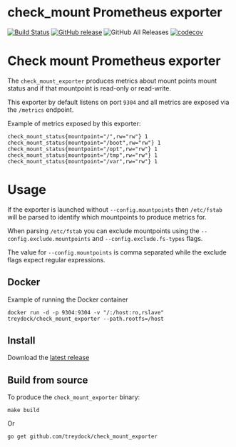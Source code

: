 # check_mount Prometheus exporter

[![Build Status](https://circleci.com/gh/treydock/check_mount_exporter/tree/master.svg?style=shield)](https://circleci.com/gh/treydock/check_mount_exporter)
[![GitHub release](https://img.shields.io/github/v/release/treydock/check_mount_exporter?include_prereleases&sort=semver)](https://github.com/treydock/check_mount_exporter/releases/latest)
![GitHub All Releases](https://img.shields.io/github/downloads/treydock/check_mount_exporter/total)
[![codecov](https://codecov.io/gh/treydock/check_mount_exporter/branch/master/graph/badge.svg)](https://codecov.io/gh/treydock/check_mount_exporter)

# Check mount Prometheus exporter

The `check_mount_exporter` produces metrics about mount points mount status and if that mountpoint is read-only or read-write.

This exporter by default listens on port `9304` and all metrics are exposed via the `/metrics` endpoint.

Example of metrics exposed by this exporter:

```
check_mount_status{mountpoint="/",rw="rw"} 1
check_mount_status{mountpoint="/boot",rw="rw"} 1
check_mount_status{mountpoint="/opt",rw="rw"} 1
check_mount_status{mountpoint="/tmp",rw="rw"} 1
check_mount_status{mountpoint="/var",rw="rw"} 1
```

# Usage

If the exporter is launched without `--config.mountpoints` then `/etc/fstab` will be parsed to identify which mountpoints to produce metrics for.

When parsing `/etc/fstab` you can exclude mountpoints using the `--config.exclude.mountpoints` and `--config.exclude.fs-types` flags.

The value for `--config.mountpoints` is comma separated while the exclude flags expect regular expressions.

## Docker

Example of running the Docker container

```
docker run -d -p 9304:9304 -v "/:/host:ro,rslave" treydock/check_mount_exporter --path.rootfs=/host
```

## Install

Download the [latest release](https://github.com/treydock/check_mount_exporter/releases)

## Build from source

To produce the `check_mount_exporter` binary:

```
make build
```

Or

```
go get github.com/treydock/check_mount_exporter
```
